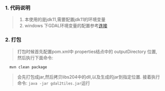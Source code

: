 ### 1. 代码说明
> 1. 本使用的是jdk11,需要配置jdk11的环境变量
> 2. windows 下GDAL环境变量的配置参考[连接](https://blog.csdn.net/h4x0r_007/article/details/43085615?utm_source=blogxgwz25)

### 2. 打包
> 打包时候首先配置pom.xml中 properties结点中的 outputDirectory 位置,然后执行下面命令:
```
  mvn clean package
```
> 会先打包成jar,然后拷贝libs204中的dll,以及生成的jar到指定位置. 接着执行命令:
`java -jar gdal2tiles.jar`运行
